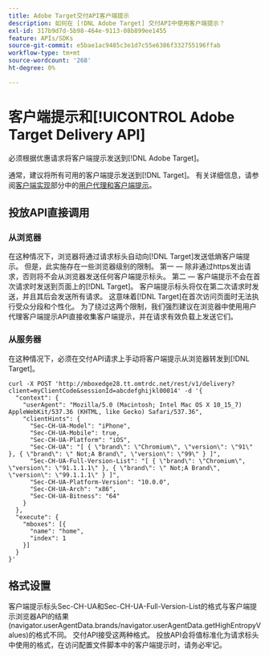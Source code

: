 ```yaml
---
title: Adobe Target交付API客户端提示
description: 如何在 [!DNL Adobe Target] 交付API中使用客户端提示？
exl-id: 317b9d7d-5b98-464e-9113-08b899ee1455
feature: APIs/SDKs
source-git-commit: e5bae1ac9485c3e1d7c55e6386f332755196ffab
workflow-type: tm+mt
source-wordcount: '268'
ht-degree: 0%

---
```


# 客户端提示和[!UICONTROL Adobe Target Delivery API]

必须根据优惠请求将客户端提示发送到[!DNL Adobe Target]。

通常，建议将所有可用的客户端提示发送到[!DNL Target]。 有关详细信息，请参阅[客户端实现](../../implement/client-side/overview.md)部分中的[用户代理和客户端提示](/help/dev/implement/client-side/atjs/user-agent-and-client-hints.md)。

## 投放API直接调用

### 从浏览器

在这种情况下，浏览器将通过请求标头自动向[!DNL Target]发送低熵客户端提示。 但是，此实施存在一些浏览器级别的限制。 第一 — 除非通过https发出请求，否则将不会从浏览器发送任何客户端提示标头。 第二 — 客户端提示不会在首次请求时发送到页面上的[!DNL Target]。 客户端提示标头将仅在第二次请求时发送，并且其后会发送所有请求。 这意味着[!DNL Target]在首次访问页面时无法执行受众分段和个性化。 为了绕过这两个限制，我们强烈建议在浏览器中使用用户代理客户端提示API直接收集客户端提示，并在请求有效负载上发送它们。

### 从服务器

在这种情况下，必须在交付API请求上手动将客户端提示从浏览器转发到[!DNL Target]。

```
curl -X POST 'http://mboxedge28.tt.omtrdc.net/rest/v1/delivery?client=myClientCode&sessionId=abcdefghijkl00014' -d '{
  "context": {
    "userAgent": "Mozilla/5.0 (Macintosh; Intel Mac OS X 10_15_7) AppleWebKit/537.36 (KHTML, like Gecko) Safari/537.36",
    "clientHints": {
      "Sec-CH-UA-Model": "iPhone",
      "Sec-CH-UA-Mobile": true,
      "Sec-CH-UA-Platform": "iOS",
      "Sec-CH-UA": "[ { \"brand\": \"Chromium\", \"version\": \"91\" }, { \"brand\": \" Not;A Brand\", \"version\": \"99\" } ]",
      "Sec-CH-UA-Full-Version-List": "[ { \"brand\": \"Chromium\", \"version\": \"91.1.1.1\" }, { \"brand\": \" Not;A Brand\", \"version\": \"99.1.1.1\" } ]",
      "Sec-CH-UA-Platform-Version": "10.0.0",
      "Sec-CH-UA-Arch": "x86",
      "Sec-CH-UA-Bitness": "64"
    }
  },
  "execute": {
    "mboxes": [{
      "name": "home",
      "index": 1
    }]
  }
}'
```

## 格式设置

客户端提示标头Sec-CH-UA和Sec-CH-UA-Full-Version-List的格式与客户端提示浏览器API的结果(navigator.userAgentData.brands/navigator.userAgentData.getHighEntropyValues)的格式不同。 交付API接受这两种格式。 投放API会将值标准化为请求标头中使用的格式，在访问配置文件脚本中的客户端提示时，请务必牢记。
